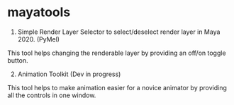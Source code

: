 # mayatools
1. Simple Render Layer Selector to select/deselect render layer in Maya 2020.  (PyMel)

This tool helps changing the renderable layer by providing an off/on toggle button.

2. Animation Toolkit (Dev in progress)

This tool helps to make animation easier for a novice animator by providing all the controls in one window.
